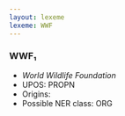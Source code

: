 ```yaml
---
layout: lexeme
lexeme: WWF
---
```


###  WWF₁

* _World Wildlife Foundation_
* UPOS:  PROPN
* Origins: 
* Possible NER class:  ORG


